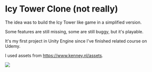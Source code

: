 # Icy Tower Clone (not really)

The idea was to build the Icy Tower like game in a simplified version.

Some features are still missing, some are still buggy, but it's playable.

It's my first project in Unity Engine since I've finished related course on Udemy.

I used assets from https://www.kenney.nl/assets.

![](gameplay.gif)
